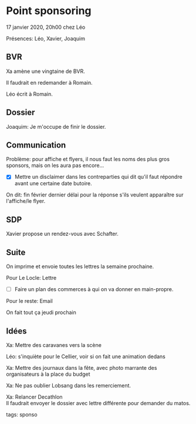 # Point sponsoring

17 janvier 2020, 20h00 chez Léo

Présences: Léo, Xavier, Joaquim

## BVR

Xa amène une vingtaine de BVR.

Il faudrait en redemander à Romain.

Léo écrit à Romain.

## Dossier

Joaquim: Je m'occupe de finir le dossier.

## Communication

Problème: pour affiche et flyers, il nous faut les noms des plus gros sponsors, mais on les aura pas encore...

- [x] Mettre un disclaimer dans les contreparties qui dit qu'il faut répondre avant une certaine date butoire.

On dit: fin février dernier délai pour la réponse s'ils veulent apparaître sur l'affiche/le flyer.

## SDP

Xavier propose un rendez-vous avec Schafter.

## Suite

On imprime et envoie toutes les lettres la semaine prochaine.

Pour Le Locle: Lettre

- [ ] Faire un plan des commerces à qui on va donner en main-propre.

Pour le reste: Email

On fait tout ça jeudi prochain

## Idées

Xa: Mettre des caravanes vers la scène

Léo: s'inquiète pour le Cellier, voir si on fait une animation dedans

Xa: Mettre des journaux dans la fête, avec photo marrante des organisateurs à la place du budget

Xa: Ne pas oublier Lobsang dans les remerciement.

Xa: Relancer Decathlon  
Il faudrait envoyer le dossier avec lettre différente pour demander du matos.



tags: sponso